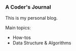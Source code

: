 ### A Coder's Journal

This is my personal blog.

Main topics:

* How-tos
* Data Structure & Algorithms
